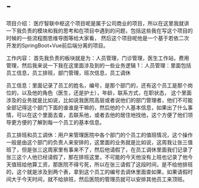 # -
项目介绍：
医疗智联中枢这个项目呢是属于公司商业的项目，所以在这里我就讲一下我负责的模块和我的思考和在项目中遇到的问题，包括这些我在写这个项目的时候的一些流程图思维导图等给大家看，
然后这个项目呢他是一个基于若依二次开发的SpringBoot+Vue前后端分离的项目。

工作内容：
首先我负责的板块就是为：人员管理，门诊管理，医生工作站，费用管理，然后我来说一下我在这里面涉及到的一些业务逻辑
1：人员管理：里面包括员工信息，员工排班，部门管理，班次信息，员工调休

员工信息：里面记录了员工的姓名，编号，是那个部门的，还有这个员工是那个岗位的，以及他的角色（医生，还是护士），年龄，联系方式，在职状态，
这个里面涉及的业务就是比如说，比如说我医院高层或者说他们的部门管理者，他们不可能全部记得这个部门下面的谁谁是干嘛的，然后他的个人基本信息，如果出了什么事情，可以在这个里面去查，去联系他，或者去他的居住地找他，这个方便了他们领导更方便的了解到每一个员工的基本信息。

员工排班和员工调休：用户来管理医院中各个部门的个员工的值班情况，这个操作一般是由这个部门的负责人来安排的，这里面的业务就是比如说，这周我让张三值班了，但是张三这周家里有事来不了，然后他请假了，在员工调休里面我们记录了张三这个人他已经请假了，那在排班这里，不可能的今天他没有上班也记录了他今天值班给他算工资，那医院不得亏死，所以在张三请假了这段时间，是不给他排班的，这个就是涉及到两个表，拿到这个员工的编号去调休里面查如果，如果请假时间大于今天时间，就不给排班，然后医院的管理员就可以安排其他员工来顶班。




